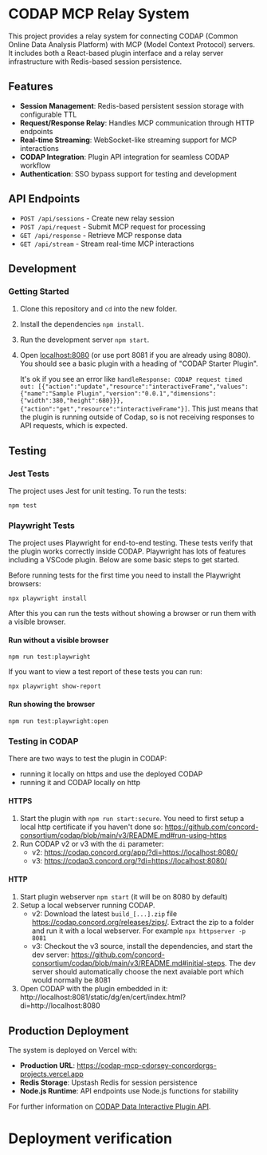 # CODAP MCP Relay System

This project provides a relay system for connecting CODAP (Common Online Data Analysis Platform) with MCP (Model Context Protocol) servers. It includes both a React-based plugin interface and a relay server infrastructure with Redis-based session persistence.

## Features

- **Session Management**: Redis-based persistent session storage with configurable TTL
- **Request/Response Relay**: Handles MCP communication through HTTP endpoints  
- **Real-time Streaming**: WebSocket-like streaming support for MCP interactions
- **CODAP Integration**: Plugin API integration for seamless CODAP workflow
- **Authentication**: SSO bypass support for testing and development

## API Endpoints

- `POST /api/sessions` - Create new relay session
- `POST /api/request` - Submit MCP request for processing
- `GET /api/response` - Retrieve MCP response data
- `GET /api/stream` - Stream real-time MCP interactions

## Development

### Getting Started
1. Clone this repository and `cd` into the new folder.
2. Install the dependencies `npm install`.
3. Run the development server `npm start`.
4. Open [localhost:8080](http://localhost:8080) (or use port 8081 if you are already using 8080). You should see a basic plugin with a heading of "CODAP Starter Plugin".

   It's ok if you see an error like `handleResponse: CODAP request timed out: [{"action":"update","resource":"interactiveFrame","values":{"name":"Sample Plugin","version":"0.0.1","dimensions":{"width":380,"height":680}}},{"action":"get","resource":"interactiveFrame"}]`. This just means that the plugin is running outside of Codap, so is not receiving responses to API requests, which is expected.

## Testing

### Jest Tests
The project uses Jest for unit testing. To run the tests:
```
npm test
```

### Playwright Tests
The project uses Playwright for end-to-end testing. These tests verify that the plugin works correctly inside CODAP. Playwright has lots of features including a VSCode plugin. Below are some basic steps to get started.

Before running tests for the first time you need to install the Playwright browsers:
```
npx playwright install
```

After this you can run the tests without showing a browser or run them with a visible browser.

#### Run without a visible browser
```
npm run test:playwright
```
If you want to view a test report of these tests you can run:
```
npx playwright show-report
```
#### Run showing the browser
```
npm run test:playwright:open
```

### Testing in CODAP

There are two ways to test the plugin in CODAP:
- running it locally on https and use the deployed CODAP
- running it and CODAP locally on http

#### HTTPS
1. Start the plugin with `npm run start:secure`. You need to first setup a local http certificate if you haven't done so: https://github.com/concord-consortium/codap/blob/main/v3/README.md#run-using-https
2. Run CODAP v2 or v3 with the `di` parameter:
    - v2: https://codap.concord.org/app/?di=https://localhost:8080/
    - v3: https://codap3.concord.org/?di=https://localhost:8080/

#### HTTP
1. Start plugin webserver `npm start` (it will be on 8080 by default)
2. Setup a local webserver running CODAP.
    - v2: Download the latest `build_[...].zip` file https://codap.concord.org/releases/zips/. Extract the zip to a folder and run it with a local webserver. For example `npx httpserver -p 8081`
    - v3: Checkout the v3 source, install the dependencies, and start the dev server: https://github.com/concord-consortium/codap/blob/main/v3/README.md#initial-steps. The dev server should automatically choose the next avaiable port which would normally be 8081
3. Open CODAP with the plugin embedded in it: http://localhost:8081/static/dg/en/cert/index.html?di=http://localhost:8080

## Production Deployment

The system is deployed on Vercel with:
- **Production URL**: https://codap-mcp-cdorsey-concordorgs-projects.vercel.app
- **Redis Storage**: Upstash Redis for session persistence
- **Node.js Runtime**: API endpoints use Node.js functions for stability

For further information on [CODAP Data Interactive Plugin API](https://github.com/concord-consortium/codap/wiki/CODAP-Data-Interactive-Plugin-API).
# Deployment verification
